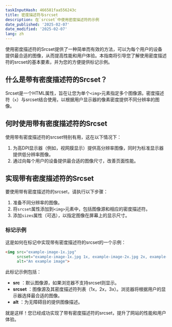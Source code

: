 ```yaml
---
taskInputHash: 466581faa556243c
title: 密度描述符与srcset
description: 在`srcset`中使用密度描述符的示例
date_published: '2025-02-07'
date_modified: '2025-02-07'
lang: zh
---
```

使用密度描述符的Srcset提供了一种简单而有效的方法，可以为每个用户的设备提供最合适的图像，从而提高性能和用户体验。本指南将引导您了解使用密度描述符的srcset的基本要素，并为您的方便提供标记示例。

## 什么是带有密度描述符的Srcset？

Srcset是一个HTML属性，旨在让您为单个`<img>`元素指定多个图像源。密度描述符（`x`）与srcset结合使用，以根据用户显示器的像素密度提供不同分辨率的图像。

## 何时使用带有密度描述符的Srcset

使用带有密度描述符的srcset特别有用，这在以下情况下：
1. 为高DPI显示器（例如，视网膜显示）提供高分辨率图像，同时为标准显示器提供低分辨率图像。
2. 通过向每个用户的设备提供最合适的图像尺寸，改善页面性能。

## 实现带有密度描述符的Srcset

要使用带有密度描述符的srcset，请执行以下步骤：
1. 准备不同分辨率的图像。
2. 将`srcset`属性添加到`<img>`元素中，包括图像源和相应的密度描述符。
3. 添加`sizes`属性（可选），以指定图像在屏幕上的显示尺寸。

### 标记示例

这是如何在标记中实现带有密度描述符的srcset的一个示例：

```html
<img src="example-image-1x.jpg"
     srcset="example-image-1x.jpg 1x, example-image-2x.jpg 2x, example-image-3x.jpg 3x"
     alt="An example image">
```

此标记示例包括：
- **src** ：默认图像源，如果浏览器不支持srcset则显示。
- **srcset** ：图像源及其密度描述符列表（1x，2x，3x）。浏览器将根据用户的显示器选择最合适的图像。
- **alt** ：为无障碍目的提供图像描述。

就是这样！您已经成功实现了带有密度描述符的srcset，提升了网站的性能和用户体验。
